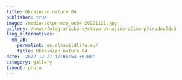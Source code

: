 ```yaml
---
title: Ukrainian nature 04
published: true
image: /media/sotpr-mzp_web4-20221121.jpg
gallery: /news/fotografická-výstava-ukrajina-očima-přírodovědců
lang_alternatives:
  en_GB:
    permalink: en.alkawildlife.eu/
    title: Ukrainian nature 04
date: '2022-12-27 17:05:54 +0100'
category: gallery
layout: photo
---
```


